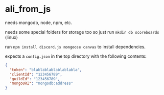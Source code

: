 # ali_from_js
needs mongodb, node, npm, etc.

needs some special folders for storage too so just run
`mkdir db scoreboards` (linux)

run `npm install discord.js mongoose canvas` to install dependencies.

expects a `config.json` in the top directory with the following contents:
```json
{
  "token": "blablablablablablabla",
  "clientId": "123456789",
  "guildId": "123456789",
  "mongoURI": "mongodb:address"
}
```
